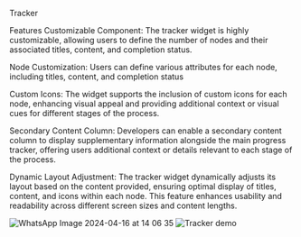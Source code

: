 Tracker

Features
Customizable Component: The tracker widget is highly customizable, allowing users to define the number of nodes and their associated titles, content, and completion status.

Node Customization: Users can define various attributes for each node, including titles, content, and completion status

Custom Icons: The widget supports the inclusion of custom icons for each node, enhancing visual appeal and providing additional context or visual cues for different stages of the process.

Secondary Content Column: Developers can enable a secondary content column to display supplementary information alongside the main progress tracker, offering users additional context or details relevant to each stage of the process.

Dynamic Layout Adjustment: The tracker widget dynamically adjusts its layout based on the content provided, ensuring optimal display of titles, content, and icons within each node. This feature enhances usability and readability across different screen sizes and content lengths.

![WhatsApp Image 2024-04-16 at 14 06 35](https://github.com/Overlord1600/TrackerWidget/assets/110930828/90aed11e-0d97-4f00-bb9d-824b903c8d10)
![Tracker demo](https://github.com/Overlord1600/TrackerWidget/assets/110930828/1e03b0c0-3df9-485f-b84c-bde6f6d95786)







